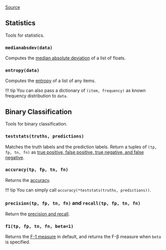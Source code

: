 [Source](https://github.com/chuanconggao/extratools/blob/master/extratools/stattools.py)

## Statistics

Tools for statistics.

### `medianabsdev(data)`

Computes the [median absolute deviation](https://en.wikipedia.org/wiki/Median_absolute_deviation) of a list of floats.

### `entropy(data)`

Computes the [entropy](https://en.wikipedia.org/wiki/Entropy_(information_theory)) of a list of any items.

!!! tip
    You can also pass a dictionary of `(item, frequency)` as known frequency distribution to `data`.

## Binary Classification

Tools for binary classification.

### `teststats(truths, predictions)`

Matches the truth labels and the prediction labels. Return a tuples of `(tp, fp, tn, fn)` as [true positive, false positive, true negative, and false negative](https://en.wikipedia.org/wiki/Evaluation_of_binary_classifiers).

### `accuracy(tp, fp, tn, fn)`

Returns the [accuracy](https://en.wikipedia.org/wiki/Evaluation_of_binary_classifiers).

!!! tip
    You can simply call `accuracy(*teststats(truths, predictions))`.

### `precision(tp, fp, tn, fn)` and `recall(tp, fp, tn, fn)`

Return the [precision and recall](https://en.wikipedia.org/wiki/Precision_and_recall).

### `f1(tp, fp, tn, fn, beta=1)`

Returns the [F-1 measure](https://en.wikipedia.org/wiki/F1_score) in default, and returns the F-β measure when `beta` is specified.
